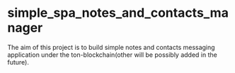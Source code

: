 # simple_spa_notes_and_contacts_manager
The aim of this project is to build simple notes and contacts messaging application under the ton-blockchain(other will be possibly added in the future).
